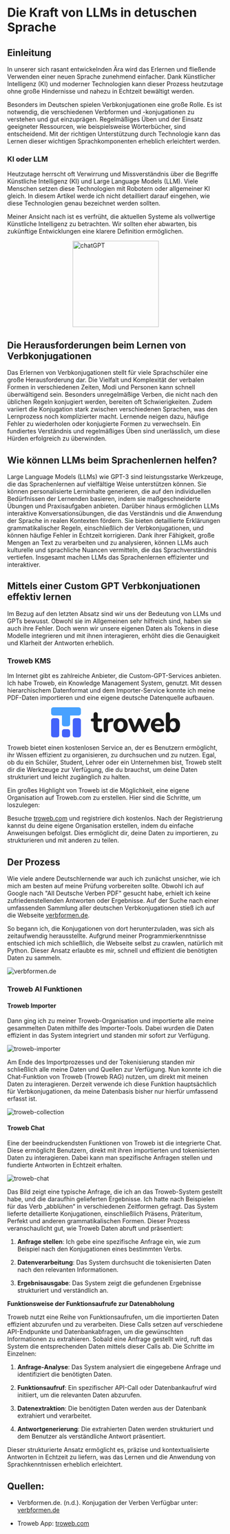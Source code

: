 <!--
Title: Die Kraft von LLMs in detuschen Sprache.
Description: Wie man mithilfe von Custom GPTs besser deutsche Verbkonjugationen lernen kann.
Author: Aria Kh.
Date: May 25, 2024
-->

# Die Kraft von LLMs in detuschen Sprache

## Einleitung
In unserer sich rasant entwickelnden Ära wird das Erlernen und fließende Verwenden einer neuen Sprache zunehmend einfacher. Dank Künstlicher Intelligenz (KI) und moderner Technologien kann dieser Prozess heutzutage ohne große Hindernisse und nahezu in Echtzeit bewältigt werden.

Besonders im Deutschen spielen Verbkonjugationen eine große Rolle. Es ist notwendig, die verschiedenen Verbformen und -konjugationen zu verstehen und gut einzuprägen. Regelmäßiges Üben und der Einsatz geeigneter Ressourcen, wie beispielsweise Wörterbücher, sind entscheidend. Mit der richtigen Unterstützung durch Technologie kann das Lernen dieser wichtigen Sprachkomponenten erheblich erleichtert werden.

### KI oder LLM
Heutzutage herrscht oft Verwirrung und Missverständnis über die Begriffe Künstliche Intelligenz (KI) und Large Language Models (LLM). Viele Menschen setzen diese Technologien mit Robotern oder allgemeiner KI gleich. In diesem Artikel werde ich nicht detailliert darauf eingehen, wie diese Technologien genau bezeichnet werden sollten.

Meiner Ansicht nach ist es verfrüht, die aktuellen Systeme als vollwertige Künstliche Intelligenz zu betrachten. Wir sollten eher abwarten, bis zukünftige Entwicklungen eine klarere Definition ermöglichen.

<div style="margin: 0 auto;max-width: fit-content">
<img src="https://upload.wikimedia.org/wikipedia/commons/thumb/0/04/ChatGPT_logo.svg/1024px-ChatGPT_logo.svg.png" alt="chatGPT"  style="width: 200px !important;"/>
</div>

## Die Herausforderungen beim Lernen von Verbkonjugationen
Das Erlernen von Verbkonjugationen stellt für viele Sprachschüler eine große Herausforderung dar. Die Vielfalt und Komplexität der verbalen Formen in verschiedenen Zeiten, Modi und Personen kann schnell überwältigend sein. Besonders unregelmäßige Verben, die nicht nach den üblichen Regeln konjugiert werden, bereiten oft Schwierigkeiten. Zudem variiert die Konjugation stark zwischen verschiedenen Sprachen, was den Lernprozess noch komplizierter macht. Lernende neigen dazu, häufige Fehler zu wiederholen oder konjugierte Formen zu verwechseln. Ein fundiertes Verständnis und regelmäßiges Üben sind unerlässlich, um diese Hürden erfolgreich zu überwinden.

## Wie können LLMs beim Sprachenlernen helfen?
Large Language Models (LLMs) wie GPT-3 sind leistungsstarke Werkzeuge, die das Sprachenlernen auf vielfältige Weise unterstützen können. Sie können personalisierte Lerninhalte generieren, die auf den individuellen Bedürfnissen der Lernenden basieren, indem sie maßgeschneiderte Übungen und Praxisaufgaben anbieten. Darüber hinaus ermöglichen LLMs interaktive Konversationsübungen, die das Verständnis und die Anwendung der Sprache in realen Kontexten fördern. Sie bieten detaillierte Erklärungen grammatikalischer Regeln, einschließlich der Verbkonjugationen, und können häufige Fehler in Echtzeit korrigieren. Dank ihrer Fähigkeit, große Mengen an Text zu verarbeiten und zu analysieren, können LLMs auch kulturelle und sprachliche Nuancen vermitteln, die das Sprachverständnis vertiefen. Insgesamt machen LLMs das Sprachenlernen effizienter und interaktiver.

## Mittels einer Custom GPT Verbkonjuationen effektiv lernen
Im Bezug auf den letzten Absatz sind wir uns der Bedeutung von LLMs und GPTs bewusst. Obwohl sie im Allgemeinen sehr hilfreich sind, haben sie auch ihre Fehler. Doch wenn wir unsere eigenen Daten als Tokens in diese Modelle integrieren und mit ihnen interagieren, erhöht dies die Genauigkeit und Klarheit der Antworten erheblich.

### Troweb KMS
Im Internet gibt es zahlreiche Anbieter, die Custom-GPT-Services anbieten. Ich habe Troweb, ein Knowledge Management System, genutzt. Mit dessen hierarchischem Datenformat und dem Importer-Service konnte ich meine PDF-Daten importieren und eine eigene deutsche Datenquelle aufbauen.

<div style="margin: 0 auto;max-width: fit-content">
<svg viewBox="0 0 156 37" style="width: 100%; max-width: 400px;"><g fill="none" fill-rule="nonzero"><path fill="currentColor" d="M136.236 22.419c.265-.212.398-.53.398-.952 0-1.27-.177-2.422-.53-3.457-.354-1.035-.874-1.915-1.559-2.639a7.022 7.022 0 0 0-2.436-1.67c-.94-.389-2.017-.584-3.232-.584-1.592 0-3.017.368-4.277 1.102a8.002 8.002 0 0 0-2.967 2.99c-.718 1.258-1.077 2.733-1.077 4.425 0 1.759.37 3.279 1.11 4.558.74 1.281 1.802 2.266 3.183 2.956 1.381.69 3.033 1.036 4.956 1.036.862 0 1.768-.095 2.719-.284a8.441 8.441 0 0 0 2.585-.952c.442-.245.757-.551.945-.919.187-.367.27-.74.249-1.118a1.644 1.644 0 0 0-1.293-1.536c-.377-.09-.83-.012-1.36.233-.618.29-1.265.501-1.939.635-.674.133-1.276.2-1.806.2-1.57 0-2.74-.4-3.514-1.202-.572-.592-.93-1.428-1.08-2.505h9.765c.508 0 .895-.105 1.16-.317zm-10.928-2.288a5.73 5.73 0 0 1 .386-1.486c.31-.724.752-1.275 1.326-1.654.575-.378 1.271-.567 2.089-.567.73 0 1.343.162 1.84.484.497.323.878.79 1.143 1.403.219.503.342 1.114.38 1.82h-7.164zm-64.61 5.744c-.2 0-.448.034-.746.1-.298.068-.614.1-.945.1-.95 0-1.636-.227-2.055-.684-.42-.456-.63-1.152-.63-2.087v-6.112h3.083c.64 0 1.127-.162 1.458-.485.332-.322.498-.784.498-1.386 0-.6-.166-1.057-.498-1.369-.331-.311-.817-.467-1.458-.467h-3.083v-4.91c0-.846-.215-1.48-.646-1.904-.432-.422-1.056-.634-1.873-.634-.796 0-1.41.212-1.84.634-.431.423-.646 1.058-.646 1.904v4.91h-1.46c-.596 0-1.066.156-1.408.467-.342.312-.514.768-.514 1.37 0 .6.172 1.063.514 1.385.342.323.812.485 1.409.485h1.459v6.312c0 1.492.242 2.728.729 3.707.485.98 1.243 1.72 2.27 2.221 1.028.501 2.304.752 3.83.752.33 0 .75-.04 1.259-.117a8.805 8.805 0 0 0 1.193-.25c.465-.156.78-.435.945-.835.166-.401.249-.88.249-1.437 0-.712-.105-1.174-.316-1.386a.952.952 0 0 0-.778-.284zm12.75-12.758c-1.46.09-2.648.501-3.565 1.236-.634.508-1.096 1.17-1.408 1.967v-.598c0-.823-.21-1.453-.63-1.887-.42-.434-1.017-.651-1.79-.651-.796 0-1.41.217-1.84.651-.431.434-.646 1.064-.646 1.887v11.856c0 .825.22 1.454.662 1.888.442.434 1.083.65 1.923.65.84 0 1.47-.216 1.89-.65.42-.434.63-1.063.63-1.888v-6.211c0-1.18.303-2.082.911-2.706.608-.623 1.542-.99 2.801-1.102l.763-.067c.75-.089 1.287-.334 1.607-.734.32-.401.47-.936.448-1.604-.044-.756-.215-1.296-.514-1.62-.298-.322-.713-.461-1.243-.417zm15.022 1.036c-1.293-.69-2.812-1.036-4.558-1.036-1.282 0-2.459.195-3.53.585-1.073.39-1.99.957-2.752 1.703a7.386 7.386 0 0 0-1.74 2.689c-.398 1.046-.597 2.226-.597 3.54 0 1.759.359 3.279 1.077 4.558a7.398 7.398 0 0 0 3 2.956c1.282.69 2.796 1.036 4.542 1.036 1.326 0 2.52-.196 3.58-.585 1.061-.389 1.967-.952 2.718-1.686.752-.735 1.332-1.637 1.74-2.706.41-1.068.614-2.26.614-3.573 0-1.737-.36-3.245-1.077-4.526a7.376 7.376 0 0 0-3.017-2.955zm-1.408 10.186c-.31.713-.73 1.242-1.26 1.586-.53.346-1.16.518-1.89.518-1.06 0-1.923-.39-2.586-1.169-.663-.78-.994-1.992-.994-3.64 0-1.069.15-1.96.447-2.672.299-.713.718-1.236 1.26-1.57.542-.334 1.165-.5 1.873-.5 1.083 0 1.956.383 2.619 1.151.663.769.994 1.966.994 3.59 0 1.092-.155 1.994-.463 2.706zm67.832-7.247c-.596-1.27-1.425-2.25-2.486-2.94-1.06-.69-2.31-1.035-3.746-1.035-1.282 0-2.42.312-3.415.935-.715.449-1.251.998-1.624 1.642V8.575c0-.846-.215-1.48-.646-1.904-.431-.422-1.056-.634-1.873-.634-.774 0-1.382.212-1.824.634-.442.423-.662 1.058-.662 1.904v19.003c0 .825.215 1.454.646 1.888.43.434 1.044.65 1.84.65.773 0 1.375-.216 1.807-.65.43-.434.646-1.063.646-1.888v-.107c.374.695.917 1.28 1.641 1.744 1.005.646 2.16.969 3.464.969 1.414 0 2.663-.34 3.746-1.019 1.083-.679 1.917-1.664 2.503-2.956.585-1.29.878-2.816.878-4.575 0-1.759-.298-3.273-.895-4.542zm-4.591 7.247c-.299.713-.718 1.242-1.26 1.586-.542.346-1.166.518-1.873.518-1.06 0-1.923-.39-2.585-1.169-.663-.78-.995-1.992-.995-3.64 0-1.069.15-1.96.448-2.672.298-.713.718-1.236 1.26-1.57.54-.334 1.165-.5 1.872-.5 1.061 0 1.923.383 2.586 1.151.663.769.995 1.966.995 3.59 0 1.092-.15 1.994-.448 2.706zm-30.812-10.688c-.33-.311-.828-.467-1.491-.467-.464 0-.907.128-1.326.384-.42.256-.763.752-1.028 1.486l-3.314 9.047-3.415-9.347c-.177-.535-.437-.93-.78-1.186-.342-.256-.79-.384-1.342-.384s-1 .128-1.342.384c-.343.256-.614.651-.813 1.186l-3.367 9.3-3.262-8.866c-.288-.78-.614-1.308-.979-1.587-.364-.278-.845-.417-1.441-.417-.664 0-1.189.15-1.575.45-.387.302-.625.691-.713 1.17-.088.48-.012 1.03.232 1.653l4.674 11.69c.288.667.669 1.163 1.144 1.486.475.322 1.033.484 1.674.484.663 0 1.227-.167 1.691-.501.464-.334.84-.846 1.127-1.536l2.76-7.522 2.909 7.555c.265.69.635 1.197 1.11 1.52.475.322 1.044.484 1.707.484s1.232-.162 1.707-.484c.476-.323.857-.83 1.144-1.52l4.608-11.656c.243-.579.337-1.113.282-1.603-.056-.49-.249-.89-.58-1.203z" ></path><path fill="#47A1FF" d="M33.337 0H2.615A2.624 2.624 0 0 0 0 2.634v4.61a2.624 2.624 0 0 0 2.615 2.634h10.458v10.537a2.624 2.624 0 0 0 2.615 2.634h4.576a2.624 2.624 0 0 0 2.614-2.634V9.878h10.459a2.624 2.624 0 0 0 2.614-2.634v-4.61A2.625 2.625 0 0 0 33.337 0z" ></path><path fill="#4262FA" d="M7.19 13.171H2.615A2.625 2.625 0 0 0 0 15.805v17.781a2.624 2.624 0 0 0 2.615 2.635H7.19a2.624 2.624 0 0 0 2.615-2.635v-17.78A2.625 2.625 0 0 0 7.19 13.17zm13.073 13.171h-4.575a2.624 2.624 0 0 0-2.615 2.635v4.61a2.624 2.624 0 0 0 2.615 2.634h4.575a2.624 2.624 0 0 0 2.615-2.635v-4.61a2.624 2.624 0 0 0-2.615-2.634zm13.074-13.171H28.76a2.625 2.625 0 0 0-2.615 2.634v17.781a2.624 2.624 0 0 0 2.615 2.635h4.576a2.624 2.624 0 0 0 2.614-2.635v-17.78a2.625 2.625 0 0 0-2.614-2.635z" ></path></g></svg>
</div>

Troweb bietet einen kostenlosen Service an, der es Benutzern ermöglicht, ihr Wissen effizient zu organisieren, zu durchsuchen und zu nutzen. Egal, ob du ein Schüler, Student, Lehrer oder ein Unternehmen bist, Troweb stellt dir die Werkzeuge zur Verfügung, die du brauchst, um deine Daten strukturiert und leicht zugänglich zu halten.

Ein großes Highlight von Troweb ist die Möglichkeit, eine eigene Organisation auf Troweb.com zu erstellen. Hier sind die Schritte, um loszulegen:

Besuche [troweb.com](https://troweb.com/) und registriere dich kostenlos.
Nach der Registrierung kannst du deine eigene Organisation erstellen, indem du einfache Anweisungen befolgst. Dies ermöglicht dir, deine Daten zu importieren, zu strukturieren und mit anderen zu teilen.

## Der Prozess
Wie viele andere Deutschlernende war auch ich zunächst unsicher, wie ich mich am besten auf meine Prüfung vorbereiten sollte. Obwohl ich auf Google nach "All Deutsche Verben PDF" gesucht habe, erhielt ich keine zufriedenstellenden Antworten oder Ergebnisse. Auf der Suche nach einer umfassenden Sammlung aller deutschen Verbkonjugationen stieß ich auf die Webseite [verbformen.de](https://www.verbformen.de/).

So begann ich, die Konjugationen von dort herunterzuladen, was sich als zeitaufwendig herausstellte. Aufgrund meiner Programmierkenntnisse entschied ich mich schließlich, die Webseite selbst zu crawlen, natürlich mit Python. Dieser Ansatz erlaubte es mir, schnell und effizient die benötigten Daten zu sammeln.

![verbformen.de](/rawblogs/01.detusche_verben/verbformen.de.png "verbformen worterbuch")

### Troweb AI Funktionen
#### Troweb Importer
Dann ging ich zu meiner Troweb-Organisation und importierte alle meine gesammelten Daten mithilfe des Importer-Tools. Dabei wurden die Daten effizient in das System integriert und standen mir sofort zur Verfügung.

![troweb-importer](/rawblogs/01.detusche_verben/troweb-importer.png "The Importer")

Am Ende des Importprozesses und der Tokenisierung standen mir schließlich alle meine Daten und Quellen zur Verfügung. Nun konnte ich die Chat-Funktion von Troweb (Troweb RAG) nutzen, um direkt mit meinen Daten zu interagieren. Derzeit verwende ich diese Funktion hauptsächlich für Verbkonjugationen, da meine Datenbasis bisher nur hierfür umfassend erfasst ist.

![troweb-collection](/rawblogs/01.detusche_verben/troweb-collection.png "Troweb Collection")

#### Troweb Chat
Eine der beeindruckendsten Funktionen von Troweb ist die integrierte Chat. Diese ermöglicht Benutzern, direkt mit ihren importierten und tokenisierten Daten zu interagieren. Dabei kann man spezifische Anfragen stellen und fundierte Antworten in Echtzeit erhalten. 

![troweb-chat](/rawblogs/01.detusche_verben/troweb-chat02.png "Troweb Chat")

Das Bild zeigt eine typische Anfrage, die ich an das Troweb-System gestellt habe, und die daraufhin gelieferten Ergebnisse. Ich hatte nach Beispielen für das Verb „abblühen“ in verschiedenen Zeitformen gefragt. Das System lieferte detaillierte Konjugationen, einschließlich Präsens, Präteritum, Perfekt und anderen grammatikalischen Formen. Dieser Prozess veranschaulicht gut, wie Troweb Daten abruft und präsentiert:

1. **Anfrage stellen**: Ich gebe eine spezifische Anfrage ein, wie zum Beispiel nach den Konjugationen eines bestimmten Verbs.

2. **Datenverarbeitung**: Das System durchsucht die tokenisierten Daten nach den relevanten Informationen.

3. **Ergebnisausgabe**: Das System zeigt die gefundenen Ergebnisse strukturiert und verständlich an.

**Funktionsweise der Funktionsaufrufe zur Datenabholung**

Troweb nutzt eine Reihe von Funktionsaufrufen, um die importierten Daten effizient abzurufen und zu verarbeiten. Diese Calls setzen auf verschiedene API-Endpunkte und Datenbankabfragen, um die gewünschten Informationen zu extrahieren. Sobald eine Anfrage gestellt wird, ruft das System die entsprechenden Daten mittels dieser Calls ab. Die Schritte im Einzelnen:

1. **Anfrage-Analyse**: Das System analysiert die eingegebene Anfrage und identifiziert die benötigten Daten.

2. **Funktionsaufruf**: Ein spezifischer API-Call oder Datenbankaufruf wird initiiert, um die relevanten Daten abzurufen.

3. **Datenextraktion**: Die benötigten Daten werden aus der Datenbank extrahiert und verarbeitet.

4. **Antwortgenerierung**: Die extrahierten Daten werden strukturiert und dem Benutzer als verständliche Antwort präsentiert.

Dieser strukturierte Ansatz ermöglicht es, präzise und kontextualisierte Antworten in Echtzeit zu liefern, was das Lernen und die Anwendung von Sprachkenntnissen erheblich erleichtert.

## Quellen:
 
- Verbformen.de. (n.d.). Konjugation der Verben Verfügbar unter: [verbformen.de](https://verbformen.de)

- Troweb App: [troweb.com](https://troweb.com)

